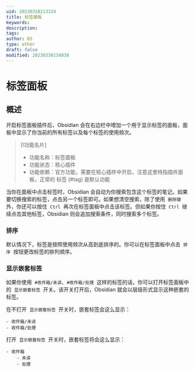 ```yaml
---
uid: 20230328213324
title: 标签面板
keywords: 
description: 
tags: 
author: OS
type: other
draft: false
modified: 20230330134030
---
```


# 标签面板

## 概述

开启标签面板插件后，Obsidian 会在右边栏中增加一个用于显示标签的面板，面板中显示了你当前的所有标签以及每个标签的使用频次。

> [!功能名片]
>
> - 功能名称：标签面板
> - 功能状态：核心插件
> - 功能依赖：官方功能，需要在核心插件中开启，注意这里特指插件面板，正常的 标签 (#tag) 是默认功能

当你在面板中点击标签时，Obsidian 会自动为你搜索包含这个标签的笔记。如果要切换搜索的标签，点击另一个标签即可。如果想清空搜索，除了使用  `删除键`  外，你还可以按住  `Ctrl`  再次在标签面板中点击该标签。但如果你按住  `Ctrl`  继续点击其他标签，Obsidian 则会追加搜索条件，同时搜索多个标签。

### 排序

默认情况下，标签是按照使用频次从高到底排序的。你可以在标签面板中点击  `排序`  按钮更改标签的排列顺序。

### 显示嵌套标签

如果你使用  `#收件箱/未读`、`#收件箱/处理`  这样的标签的话，你可以打开标签面板中的  `显示嵌套标签`  开关。该开关打开后，Obsidian 就会以层级形式显示这种嵌套的标签。

在不打开  `显示嵌套标签`  开关时，嵌套标签会这么显示：

```
- 收件箱/未读
- 收件箱/处理
```

打开  `显示嵌套标签`  开关时，嵌套标签将会这么显示：

```
- 收件箱
	- 未读
	- 处理
```